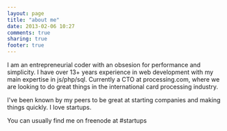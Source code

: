```yaml
---
layout: page
title: "about me"
date: 2013-02-06 10:27
comments: true
sharing: true
footer: true
---
```


I am an entrepreneurial coder with an obsesion for performance and simplicity. I have over 13+ years experience in web development with my main expertise in js/php/sql. Currently a CTO at processing.com, where we are looking to do great things in the international card processing industry.

I've been known by my peers to be great at starting companies and making things quickly. I love startups.

You can usually find me on freenode at #startups